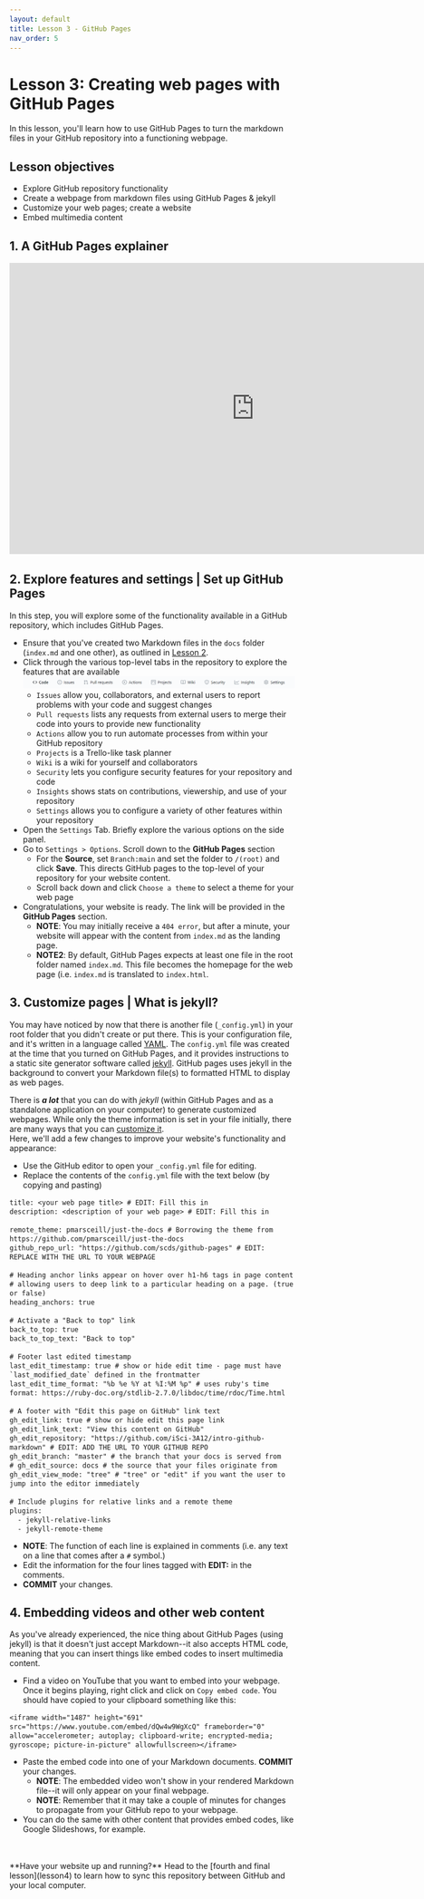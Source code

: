 ```yaml
---
layout: default
title: Lesson 3 - GitHub Pages
nav_order: 5
---
```


<!-- Edit the content below for the workshop in question. Once you're ready to publish, remove the comment characters e.g. "<!--" at the start and end -->
# Lesson 3: Creating web pages with GitHub Pages
In this lesson, you'll learn how to use GitHub Pages to turn the markdown files in your GitHub repository into a functioning webpage.

## Lesson objectives 
- Explore GitHub repository functionality
- Create a webpage from markdown files using GitHub Pages & jekyll
- Customize your web pages; create a website
- Embed multimedia content

## 1. A GitHub Pages explainer
<iframe width="864" height="514" src="https://www.youtube.com/embed/2MsN8gpT6jY" frameborder="0" allow="accelerometer; autoplay; clipboard-write; encrypted-media; gyroscope; picture-in-picture" allowfullscreen></iframe>

## 2. Explore features and settings | Set up GitHub Pages
In this step, you will explore some of the functionality available in a GitHub repository, which includes GitHub Pages. 
- Ensure that you've created two Markdown files in the ```docs``` folder (```index.md``` and one other), as outlined in [Lesson 2](lesson2).
- Click through the various top-level tabs in the repository to explore the features that are available
![GitHub repository tabs](/assets/img/github-tabs.png)
  - ```Issues``` allow you, collaborators, and external users to report problems with your code and suggest changes
  - ```Pull requests``` lists any requests from external users to merge their code into yours to provide new functionality
  - ```Actions``` allow you to run automate processes from within your GitHub repository
  - ```Projects``` is a Trello-like task planner 
  - ```Wiki``` is a wiki for yourself and collaborators
  - ```Security``` lets you configure security features for your repository and code
  - ```Insights``` shows stats on contributions, viewership, and use of your repository
  - ```Settings``` allows you to configure a variety of other features within your repository
- Open the ```Settings``` Tab. Briefly explore the various options on the side panel.
- Go to ```Settings > Options```. Scroll down to the **GitHub Pages** section
  - For the **Source**, set ```Branch:main``` and set the folder to ```/(root)``` and click **Save**. This directs GitHub pages to the top-level of your repository for your website content.
  - Scroll back down and click ```Choose a theme``` to select a theme for your web page
- Congratulations, your website is ready. The link will be provided in the **GitHub Pages** section.
  - **NOTE**: You may initially receive a ```404 error```, but after a minute, your website will appear with the content from ```index.md``` as the landing page.
  - **NOTE2**: By default, GitHub Pages expects at least one file in the root folder named ```index.md```. This file becomes the homepage for the web page (i.e. ```index.md``` is translated to ```index.html```.

## 3. Customize pages | What is jekyll?
You may have noticed by now that there is another file (```_config.yml```) in your root folder that you didn't create or put there. This is your configuration file, and it's written in a language called [YAML](https://en.wikipedia.org/wiki/YAML). The ```config.yml``` file was created at the time that you turned on GitHub Pages, and it provides instructions to a static site generator software called [jekyll](https://jekyllrb.com/). GitHub pages uses jekyll in the background to convert your Markdown file(s) to formatted HTML to display as web pages. 

There is ***a lot*** that you can do with *jekyll* (within GitHub Pages and as a standalone application on your computer) to generate customized webpages. While only the theme information is set in your file initially, there are many ways that you can [customize it](https://help.github.com/en/github/working-with-github-pages/about-github-pages-and-jekyll#default-plugins).  
Here, we'll add a few changes to improve your website's functionality and appearance:
- Use the GitHub editor to open your ```_config.yml``` file for editing.
- Replace the contents of the ```config.yml``` file with the text below (by copying and pasting)

```
title: <your web page title> # EDIT: Fill this in
description: <description of your web page> # EDIT: Fill this in

remote_theme: pmarsceill/just-the-docs # Borrowing the theme from https://github.com/pmarsceill/just-the-docs
github_repo_url: "https://github.com/scds/github-pages" # EDIT: REPLACE WITH THE URL TO YOUR WEBPAGE

# Heading anchor links appear on hover over h1-h6 tags in page content
# allowing users to deep link to a particular heading on a page. (true or false)
heading_anchors: true

# Activate a "Back to top" link
back_to_top: true
back_to_top_text: "Back to top"

# Footer last edited timestamp
last_edit_timestamp: true # show or hide edit time - page must have `last_modified_date` defined in the frontmatter
last_edit_time_format: "%b %e %Y at %I:%M %p" # uses ruby's time format: https://ruby-doc.org/stdlib-2.7.0/libdoc/time/rdoc/Time.html

# A footer with "Edit this page on GitHub" link text
gh_edit_link: true # show or hide edit this page link
gh_edit_link_text: "View this content on GitHub"
gh_edit_repository: "https://github.com/iSci-3A12/intro-github-markdown" # EDIT: ADD THE URL TO YOUR GITHUB REPO
gh_edit_branch: "master" # the branch that your docs is served from
# gh_edit_source: docs # the source that your files originate from
gh_edit_view_mode: "tree" # "tree" or "edit" if you want the user to jump into the editor immediately

# Include plugins for relative links and a remote theme
plugins:
  - jekyll-relative-links
  - jekyll-remote-theme
```

- **NOTE**: The function of each line is explained in comments (i.e. any text on a line that comes after a ```#``` symbol.)
- Edit the information for the four lines tagged with **EDIT:** in the comments.
- **COMMIT** your changes.

## 4. Embedding videos and other web content
As you've already experienced, the nice thing about GitHub Pages (using jekyll) is that it doesn't just accept Markdown--it also accepts HTML code, meaning that you can insert things like embed codes to insert multimedia content.
- Find a video on YouTube that you want to embed into your webpage. Once it begins playing, right click and click on ```Copy embed code```. You should have copied to your clipboard something like this: 

```
<iframe width="1487" height="691" src="https://www.youtube.com/embed/dQw4w9WgXcQ" frameborder="0" allow="accelerometer; autoplay; clipboard-write; encrypted-media; gyroscope; picture-in-picture" allowfullscreen></iframe>
```

- Paste the embed code into one of your Markdown documents. **COMMIT** your changes.
  - **NOTE**: The embedded video won't show in your rendered Markdown file--it will only appear on your final webpage. 
  - **NOTE**: Remember that it may take a couple of minutes for changes to propagate from your GitHub repo to your webpage.
- You can do the same with other content that provides embed codes, like Google Slideshows, for example.
<br>
<br>
**Have your website up and running?** Head to the [fourth and final lesson](lesson4) to learn how to sync this repository between GitHub and your local computer. 
